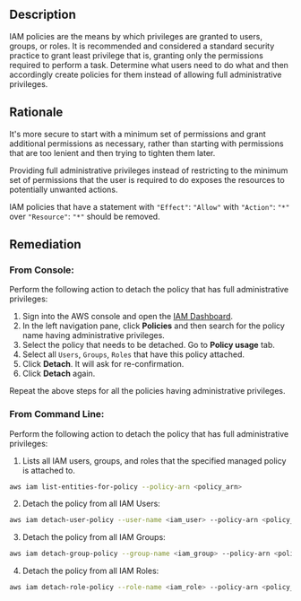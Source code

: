 ## Description

IAM policies are the means by which privileges are granted to users, groups, or roles. It is recommended and considered a standard security practice to grant least privilege that is, granting only the permissions required to perform a task. Determine what users need to do what and then accordingly create policies for them instead of allowing full administrative privileges.

## Rationale

It's more secure to start with a minimum set of permissions and grant additional permissions as necessary, rather than starting with permissions that are too lenient and then trying to tighten them later.

Providing full administrative privileges instead of restricting to the minimum set of permissions that the user is required to do exposes the resources to potentially unwanted actions.

IAM policies that have a statement with `"Effect"`: `"Allow"` with `"Action"`: `"*"` over `"Resource"`: `"*"` should be removed.

## Remediation

### From Console:

Perform the following action to detach the policy that has full administrative privileges:

1. Sign into the AWS console and open the [IAM Dashboard](https://console.aws.amazon.com/iam/home#/home).
2. In the left navigation pane, click **Policies** and then search for the policy name having administrative privileges.
3. Select the policy that needs to be detached. Go to **Policy usage** tab.
4. Select all `Users`, `Groups`, `Roles` that have this policy attached.
5. Click **Detach**. It will ask for re-confirmation.
6. Click **Detach** again.

Repeat the above steps for all the policies having administrative privileges.

### From Command Line:

Perform the following action to detach the policy that has full administrative privileges:

1.  Lists all IAM users, groups, and roles that the specified managed policy is attached to.
```bash
aws iam list-entities-for-policy --policy-arn <policy_arn>
```
2. Detach the policy from all IAM Users:
```bash
aws iam detach-user-policy --user-name <iam_user> --policy-arn <policy_arn>
```
3. Detach the policy from all IAM Groups:
```bash
aws iam detach-group-policy --group-name <iam_group> --policy-arn <policy_arn>
```
4. Detach the policy from all IAM Roles:
```bash
aws iam detach-role-policy --role-name <iam_role> --policy-arn <policy_arn>
```